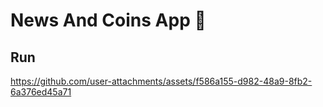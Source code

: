 # News And Coins App 📲


## Run 

https://github.com/user-attachments/assets/f586a155-d982-48a9-8fb2-6a376ed45a71



